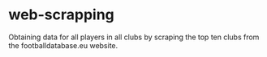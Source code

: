 # web-scrapping

Obtaining data for all players in all clubs by scraping the top ten clubs from the footballdatabase.eu website.
